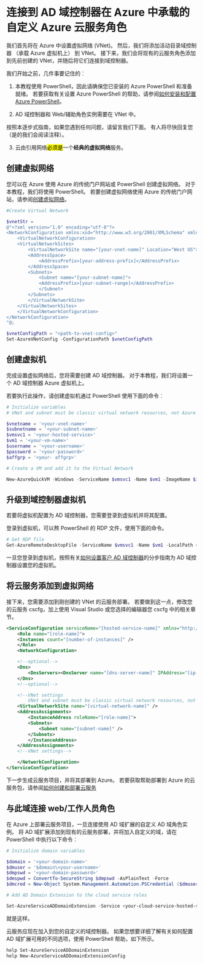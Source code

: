 <properties
  pageTitle="将一个云服务连接到自定义的域控制器 |Microsoft Azure"
  description="了解如何连接到使用 PowerShell 和 AD 域扩展 AD 域自定义的 web/工作人员角色"
  services="cloud-services"
  documentationCenter=""
  authors="Thraka"
  manager="timlt"
  editor=""/>

  <tags
    ms.service="cloud-services"
    ms.workload="tbd"
    ms.tgt_pltfrm="na"
    ms.devlang="na"
    ms.topic="article"
    ms.date="10/21/2016"
    ms.author="adegeo"/>

# <a name="connecting-azure-cloud-services-roles-to-a-custom-ad-domain-controller-hosted-in-azure"></a>连接到 AD 域控制器在 Azure 中承载的自定义 Azure 云服务角色

我们首先将在 Azure 中设置虚拟网络 (VNet)。 然后，我们将添加活动目录域控制器 （承载 Azure 虚拟机上） 到 VNet。 接下来，我们会将现有的云服务角色添加到先前创建的 VNet，并随后将它们连接到域控制器。

我们开始之前，几件事要记住的︰

1.  本教程使用 PowerShell，因此请确保您已安装的 Azure PowerShell 和准备就绪。 若要获取有关设置 Azure PowerShell 的帮助，请参阅[如何安装和配置 Azure PowerShell](../powershell-install-configure.md)。

2.  AD 域控制器和 Web/辅助角色实例需要在 VNet 中。

按照本逐步式指南，如果您遇到任何问题，请留言我们下面。 有人将尽快回复您 （是的我们会阅读注释）。

3. 云由引用网络<mark>必须是</mark>一个**经典的虚拟网络**服务。

## <a name="create-a-virtual-network"></a>创建虚拟网络

您可以在 Azure 使用 Azure 的传统门户网站或 PowerShell 创建虚拟网络。 对于本教程，我们将使用 PowerShell。 若要创建虚拟网络使用 Azure 的传统门户网站，请参阅[创建虚拟网络](../virtual-network/virtual-networks-create-vnet-arm-pportal.md)。

```powershell
#Create Virtual Network

$vnetStr =
@"<?xml version="1.0" encoding="utf-8"?>
<NetworkConfiguration xmlns:xsd="http://www.w3.org/2001/XMLSchema" xmlns:xsi="http://www.w3.org/2001/XMLSchema-instance" xmlns="http://schemas.microsoft.com/ServiceHosting/2011/07/NetworkConfiguration">
    <VirtualNetworkConfiguration>
    <VirtualNetworkSites>
        <VirtualNetworkSite name="[your-vnet-name]" Location="West US">
        <AddressSpace>
            <AddressPrefix>[your-address-prefix]</AddressPrefix>
        </AddressSpace>
        <Subnets>
            <Subnet name="[your-subnet-name]">
            <AddressPrefix>[your-subnet-range]</AddressPrefix>
            </Subnet>
        </Subnets>
        </VirtualNetworkSite>
    </VirtualNetworkSites>
    </VirtualNetworkConfiguration>
</NetworkConfiguration>
"@;

$vnetConfigPath = "<path-to-vnet-config>"
Set-AzureVNetConfig -ConfigurationPath $vnetConfigPath
```

## <a name="create-a-virtual-machine"></a>创建虚拟机

完成设置虚拟网络后，您将需要创建 AD 域控制器。 对于本教程，我们将设置一个 AD 域控制器 Azure 虚拟机上。

若要执行此操作，请创建虚拟机通过 PowerShell 使用下面的命令︰

```powershell
# Initialize variables
# VNet and subnet must be classic virtual network resources, not Azure Resource Manager resources.

$vnetname = '<your-vnet-name>'
$subnetname = '<your-subnet-name>'
$vmsvc1 = '<your-hosted-service>'
$vm1 = '<your-vm-name>'
$username = '<your-username>'
$password = '<your-password>'
$affgrp = '<your- affgrp>'

# Create a VM and add it to the Virtual Network

New-AzureQuickVM -Windows -ServiceName $vmsvc1 -Name $vm1 -ImageName $imgname -AdminUsername $username -Password $password -AffinityGroup $affgrp -SubnetNames $subnetname -VNetName $vnetname
```

## <a name="promote-your-virtual-machine-to-a-domain-controller"></a>升级到域控制器虚拟机
若要将虚拟机配置为 AD 域控制器，您需要登录到虚拟机并将其配置。

登录到虚拟机，可以熬 PowerShell 的 RDP 文件，使用下面的命令。

```powershell
# Get RDP file
Get-AzureRemoteDesktopFile -ServiceName $vmsvc1 -Name $vm1 -LocalPath <rdp-file-path>
```

一旦您登录到虚拟机，按照有关[如何设置客户 AD 域控制器](http://social.technet.microsoft.com/wiki/contents/articles/12370.windows-server-2012-set-up-your-first-domain-controller-step-by-step.aspx)的分步指南为 AD 域控制器设置您的虚拟机。

## <a name="add-your-cloud-service-to-the-virtual-network"></a>将云服务添加到虚拟网络

接下来，您需要添加到刚创建的 VNet 的云服务部署。 若要做到这一点，修改您的云服务 cscfg，加上使用 Visual Studio 或您选择的编辑器您 cscfg 中的相关章节。

```xml
<ServiceConfiguration serviceName="[hosted-service-name]" xmlns="http://schemas.microsoft.com/ServiceHosting/2008/10/ServiceConfiguration" osFamily="[os-family]" osVersion="*">
    <Role name="[role-name]">
    <Instances count="[number-of-instances]" />
    </Role>
    <NetworkConfiguration>

    <!--optional-->
    <Dns>
        <DnsServers><DnsServer name="[dns-server-name]" IPAddress="[ip-address]" /></DnsServers>
    </Dns>
    <!--optional-->

    <!--VNet settings
        VNet and subnet must be classic virtual network resources, not Azure Resource Manager resources.-->
    <VirtualNetworkSite name="[virtual-network-name]" />
    <AddressAssignments>
        <InstanceAddress roleName="[role-name]">
        <Subnets>
            <Subnet name="[subnet-name]" />
        </Subnets>
        </InstanceAddress>
    </AddressAssignments>
    <!--VNet settings-->

    </NetworkConfiguration>
</ServiceConfiguration>
```

下一步生成云服务项目，并将其部署到 Azure。 若要获取帮助部署到 Azure 的云服务包，请参阅[如何创建和部署云服务](cloud-services-how-to-create-deploy.md#deploy)

## <a name="connect-your-webworker-roles-to-the-domain"></a>与此域连接 web/工作人员角色

在 Azure 上部署云服务项目，一旦连接使用 AD 域扩展的自定义 AD 域角色实例。 将 AD 域扩展添加到现有的云服务部署，并将加入自定义的域，请在 PowerShell 中执行以下命令︰

```powershell
# Initialize domain variables

$domain = '<your-domain-name>'
$dmuser = '$domain\<your-username>'
$dmpswd = '<your-domain-password>'
$dmspwd = ConvertTo-SecureString $dmpswd -AsPlainText -Force
$dmcred = New-Object System.Management.Automation.PSCredential ($dmuser, $dmspwd)

# Add AD Domain Extension to the cloud service roles

Set-AzureServiceADDomainExtension -Service <your-cloud-service-hosted-service-name> -Role <your-role-name> -Slot <staging-or-production> -DomainName $domain -Credential $dmcred -JoinOption 35
```

就是这样。

云服务应现在加入到您的自定义的域控制器。 如果您想要详细了解有关如何配置 AD 域扩展可用的不同选项，使用 PowerShell 帮助，如下所示。

```powershell
help Set-AzureServiceADDomainExtension
help New-AzureServiceADDomainExtensionConfig
```
